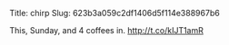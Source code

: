 Title: chirp
Slug: 623b3a059c2df1406d5f114e388967b6

This, Sunday, and 4 coffees in. <a href="http://t.co/kIJT1amR">http://t.co/kIJT1amR</a>

